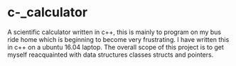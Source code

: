 # c-_calculator
A scientific calculator written in c++, this is mainly to program on my bus ride home which is beginning to become very frustrating. I have written this in c++ on a ubuntu 16.04 laptop. The overall scope of this project is to get myself reacquainted with data structures classes structs and pointers.
